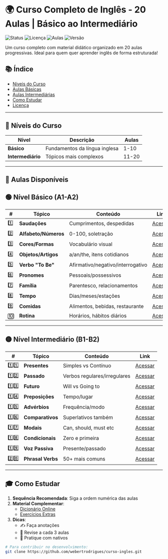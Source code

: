 # 🌍 Curso Completo de Inglês - 20 Aulas | Básico ao Intermediário

![Status](https://img.shields.io/badge/Status-Concluído-success)
![Licença](https://img.shields.io/badge/Licença-MIT-blue)
![Aulas](https://img.shields.io/badge/Aulas-20/20-brightgreen)
![Versão](https://img.shields.io/badge/Versão-2.0.0-orange)

Um curso completo com material didático organizado em 20 aulas progressivas. Ideal para quem quer aprender inglês de forma estruturada!

## 📚 Índice
- [Níveis do Curso](#-níveis-do-curso)
- [Aulas Básicas](#-nível-básico-a1-a2)
- [Aulas Intermediárias](#-nível-intermediário-b1-b2)
- [Como Estudar](#-como-estudar)
- [Licença](LICENSE)

---

## 🎯 Níveis do Curso

| Nível        | Descrição                          | Aulas        |
|--------------|-----------------------------------|-------------|
| **Básico**   | Fundamentos da língua inglesa     | 1-10        |
| **Intermediário** | Tópicos mais complexos         | 11-20       |

---

## 📂 Aulas Disponíveis

## 🟢 Nível Básico (A1-A2)

| #  | Tópico | Conteúdo | Link |
|----|--------|----------|------|
| 1️⃣ | **Saudações** | Cumprimentos, despedidas | [Acessar](https://webertrodrigues.github.io/Curso-English/Aula%2001/english_lesson_card.html) |
| 2️⃣ | **Alfabeto/Números** | 0-100, soletração | [Acessar](https://webertrodrigues.github.io/Curso-English/Aula%2002/lesson2_card.html) |
| 3️⃣ | **Cores/Formas** | Vocabulário visual | [Acessar](https://webertrodrigues.github.io/Curso-English/Aula%2003/lesson3_card.html) |
| 4️⃣ | **Objetos/Artigos** | a/an/the, itens cotidianos | [Acessar](https://webertrodrigues.github.io/Curso-English/Aula%2004/lesson4_card.html) |
| 5️⃣ | **Verbo "To Be"** | Afirmativo/negativo/interrogativo | [Acessar](https://webertrodrigues.github.io/Curso-English/Aula%2005/lesson5_card.html) |
| 6️⃣ | **Pronomes** | Pessoais/possessivos | [Acessar](https://webertrodrigues.github.io/Curso-English/Aula%2006/lesson6_card.html) |
| 7️⃣ | **Família** | Parentesco, relacionamentos | [Acessar](https://webertrodrigues.github.io/Curso-English/Aula%2007/lesson7_card.html) |
| 8️⃣ | **Tempo** | Dias/meses/estações | [Acessar](https://webertrodrigues.github.io/Curso-English/Aula%2008/lesson8_card.html) |
| 9️⃣ | **Comidas** | Alimentos, bebidas, restaurante | [Acessar](https://webertrodrigues.github.io/Curso-English/Aula%2009/lesson9_card.html) |
| 🔟 | **Rotina** | Horários, hábitos diários | [Acessar](https://webertrodrigues.github.io/Curso-English/Aula%2010/lesson10_card.html) |

---

## 🟡 Nível Intermediário (B1-B2)

| #  | Tópico | Conteúdo | Link |
|----|--------|----------|------|
| 1️⃣1️⃣ | **Presentes** | Simples vs Contínuo | [Acessar](https://webertrodrigues.github.io/Curso-English/Aula%2011/lesson11_card.html) |
| 1️⃣2️⃣ | **Passado** | Verbos regulares/irregulares | [Acessar](https://webertrodrigues.github.io/Curso-English/Aula%2012/lesson12_card.html) |
| 1️⃣3️⃣ | **Futuro** | Will vs Going to | [Acessar](#) |
| 1️⃣4️⃣ | **Preposições** | Tempo/lugar | [Acessar](#) |
| 1️⃣5️⃣ | **Advérbios** | Frequência/modo | [Acessar](#) |
| 1️⃣6️⃣ | **Comparativos** | Superlativos também | [Acessar](#) |
| 1️⃣7️⃣ | **Modais** | Can, should, must etc | [Acessar](#) |
| 1️⃣8️⃣ | **Condicionais** | Zero e primeira | [Acessar](#) |
| 1️⃣9️⃣ | **Voz Passiva** | Presente/passado | [Acessar](#) |
| 2️⃣0️⃣ | **Phrasal Verbs** | 50+ mais comuns | [Acessar](#) |

---

## 🎓 Como Estudar

1. **Sequência Recomendada**: Siga a ordem numérica das aulas
2. **Material Complementar**:
   - [Dicionário Online](https://dictionary.cambridge.org/)
   - [Exercícios Extras](#)
3. **Dicas**:
   - ✍️ Faça anotações
   - 🔁 Revise a cada 3 aulas
   - 💬 Pratique com nativos

```bash
# Para contribuir no desenvolvimento:
git clone https://github.com/webertrodrigues/curso-ingles.git

